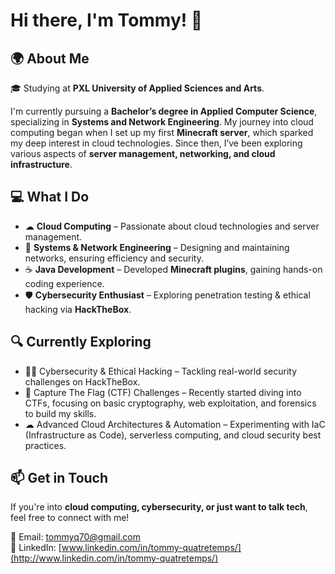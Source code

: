 # Hi there, I'm Tommy! 👋

## 🌍 About Me

🎓 Studying at **PXL University of Applied Sciences and Arts**.

I'm currently pursuing a **Bachelor’s degree in Applied Computer Science**, specializing in **Systems and Network Engineering**. My journey into cloud computing began when I set up my first **Minecraft server**, which sparked my deep interest in cloud technologies. Since then, I’ve been exploring various aspects of **server management, networking, and cloud infrastructure**.

## 💻 What I Do

- ☁ **Cloud Computing** – Passionate about cloud technologies and server management.
- 🔧 **Systems & Network Engineering** – Designing and maintaining networks, ensuring efficiency and security.
- ☕ **Java Development** – Developed **Minecraft plugins**, gaining hands-on coding experience.
- 🛡 **Cybersecurity Enthusiast** – Exploring penetration testing & ethical hacking via **HackTheBox**.

## 🔍 Currently Exploring

- 🏴‍☠️ Cybersecurity & Ethical Hacking – Tackling real-world security challenges on HackTheBox.
- 🎯 Capture The Flag (CTF) Challenges – Recently started diving into CTFs, focusing on basic cryptography, web exploitation, and forensics to build my skills.
- ☁ Advanced Cloud Architectures & Automation – Experimenting with IaC (Infrastructure as Code), serverless computing, and cloud security best practices.

## 📫 Get in Touch

If you're into **cloud computing, cybersecurity, or just want to talk tech**, feel free to connect with me!

📧 Email: [tommyq70@gmail.com](mailto\:tommyq70@gmail.com)\
💼 LinkedIn: [www.linkedin.com/in/tommy-quatretemps/](http://www.linkedin.com/in/tommy-quatretemps/)

